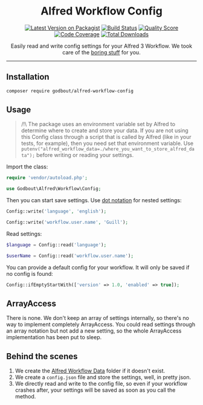 <h1 align="center">Alfred Workflow Config</h1>

<p align="center">
    <a href="https://packagist.org/packages/godbout/alfred-workflow-config"><img src="https://img.shields.io/packagist/v/godbout/alfred-workflow-config.svg?style=flat-square" alt="Latest Version on Packagist"></a>
    <a href="https://travis-ci.org/godbout/alfred-workflow-config"><img src="https://img.shields.io/travis/godbout/alfred-workflow-config/master.svg?style=flat-square" alt="Build Status"></a>
    <a href="https://scrutinizer-ci.com/g/godbout/alfred-workflow-config"><img src="https://img.shields.io/scrutinizer/g/godbout/alfred-workflow-config.svg?style=flat-square" alt="Quality Score"></a>
    <a href="https://scrutinizer-ci.com/g/godbout/alfred-workflow-config"><img src="https://scrutinizer-ci.com/g/godbout/alfred-workflow-config/badges/coverage.png?b=master" alt="Code Coverage"></a>
    <a href="https://packagist.org/packages/godbout/alfred-workflow-config"><img src="https://img.shields.io/packagist/dt/godbout/alfred-workflow-config.svg?style=flat-square" alt="Total Downloads"></a>
</p>

<p align="center">
    Easily read and write config settings for your Alfred 3 Workflow. We took care of the <a href="#behind-the-scenes">boring stuff</a> for you.
</p>

___


## Installation

```bash
composer require godbout/alfred-workflow-config
```

## Usage

> /!\ The package uses an environment variable set by Alfred to determine where to create and store your data. If you are not using this Config class through a script that is called by Alfred (like in your tests, for example), then you need set that environment variable. Use `putenv("alfred_workflow_data=./where_you_want_to_store_alfred_data");` before writing or reading your settings.

Import the class:

```php
require 'vendor/autoload.php';

use Godbout\Alfred\Workflow\Config;
```

Then you can start save settings. Use [dot notation](https://github.com/adbario/php-dot-notation) for nested settings:

```php
Config::write('language', 'english');

Config::write('workflow.user.name', 'Guill');
```

Read settings:

```php
$language = Config::read('language');

$userName = Config::read('workflow.user.name');
```

You can provide a default config for your workflow. It will only be saved if no config is found:
```php
Config::ifEmptyStartWith(['version' => 1.0, 'enabled' => true]);
```

## ArrayAccess

There is none. We don't keep an array of settings internally, so there's no way to implement completely ArrayAccess. You could read settings through an array notation but not add a new setting, so the whole ArrayAccess implementation has been put to sleep.

## Behind the scenes

1. We create the [Alfred Workflow Data](https://www.alfredapp.com/help/workflows/script-environment-variables/) folder if it doesn't exist. 
2. We create a `config.json` file and store the settings, well, in pretty json.
3. We directly read and write to the config file, so even if your workflow crashes after, your settings will be saved as soon as you call the method.
